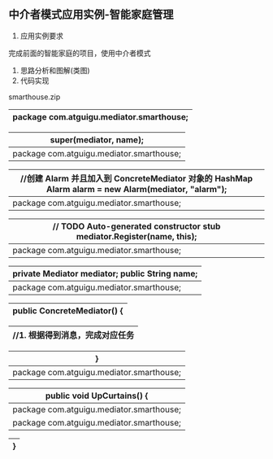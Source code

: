 ## 中介者模式应用实例-智能家庭管理

1.  应用实例要求

完成前面的智能家庭的项目，使用中介者模式

1.  思路分析和图解(类图)
2.  代码实现

smarthouse.zip

| package com.atguigu.mediator.smarthouse; |
| --- |

| super(mediator, name); |
| --- |
| package com.atguigu.mediator.smarthouse; |

| //创建 Alarm 并且加入到 ConcreteMediator 对象的 HashMap Alarm alarm = new Alarm(mediator, &quot;alarm&quot;); |
| --- |
| package com.atguigu.mediator.smarthouse; |

| // TODO Auto-generated constructor stub mediator.Register(name, this); |
| --- |
| package com.atguigu.mediator.smarthouse; |

| private Mediator mediator; public String name; |
| --- |
| package com.atguigu.mediator.smarthouse; |

| public ConcreteMediator() { |
| --- |

| //1\. 根据得到消息，完成对应任务 |
| --- |

| } |
| --- |
| package com.atguigu.mediator.smarthouse; |

| public void UpCurtains() { |
| --- |
| package com.atguigu.mediator.smarthouse; |
| package com.atguigu.mediator.smarthouse; |

| } |
| --- |